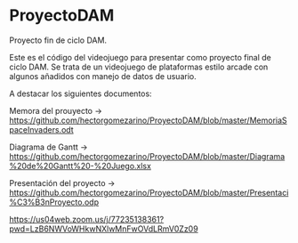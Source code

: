 # ProyectoDAM
Proyecto fin de ciclo DAM.


Este es el código del videojuego para presentar como proyecto final de ciclo DAM.
Se trata de un videojuego de plataformas estilo arcade con algunos añadidos con manejo de datos de usuario.


A destacar los siguientes documentos:

Memora del prouyecto -> https://github.com/hectorgomezarino/ProyectoDAM/blob/master/MemoriaSpaceInvaders.odt

Diagrama de Gantt -> https://github.com/hectorgomezarino/ProyectoDAM/blob/master/Diagrama%20de%20Gantt%20-%20Juego.xlsx

Presentación del proyecto -> https://github.com/hectorgomezarino/ProyectoDAM/blob/master/Presentaci%C3%B3nProyecto.odp


 https://us04web.zoom.us/j/77235138361?pwd=LzB6NWVoWHkwNXlwMnFwOVdLRmV0Zz09
